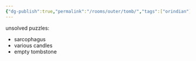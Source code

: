 ```yaml
---
{"dg-publish":true,"permalink":"/rooms/outer/tomb/","tags":["orindian"]}
---
```


unsolved puzzles:
* sarcophagus
* various candles
* empty tombstone

